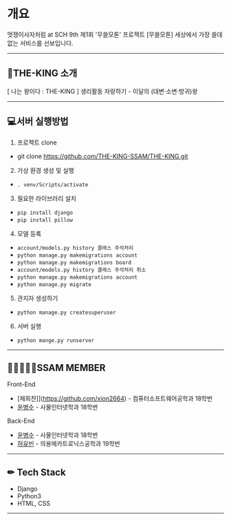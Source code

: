 # 개요

멋쟁이사자처럼 at SCH 9th 제1회 '무쓸모톤' 프로젝트
[무쓸모톤] 세상에서 가장 쓸데없는 서비스를 선보입니다.

---

## 🤴THE-KING 소개
[ 나는 왕이다 : THE-KING ]
생리활동 자랑하기 - 이달의 (대변·소변·방귀)왕

---

## 💻서버 실행방법
1. 프로젝트 clone
- git clone https://github.com/THE-KING-SSAM/THE-KING.git
2. 가상 환경 생성 및 실행
- `. venv/Scripts/activate`
3. 필요한 라이브러리 설치
- `pip install django`
- `pip install pillow`
4. 모델 등록
- `account/models.py history 클래스 주석처리`
- `python manage.py makemigrations account`
- `python manage.py makemigrations board`
- `account/models.py history 클래스 주석처리 취소`
- `python manage.py makemigrations account`
- `python manage.py migrate`
5. 관지자 생성하기
- `python manage.py createsuperuser`
6. 서버 실행
- `python mange.py runserver`


---

## 👨‍👨‍👨‍👧‍👧SSAM MEMBER
Front-End
- [채희찬]](https://github.com/xion2664) - 컴퓨터소프트웨어공학과 18학번
- [윤병수](https://github.com/kiteB) - 사물인터넷학과 18학번

Back-End
- [윤병수](https://github.com/kiteB) - 사물인터넷학과 18학번
- [허유빈](https://github.com/xuubxxn) - 의용메카트로닉스공학과 19학번 

---

## ✏ Tech Stack
- Django
- Python3
- HTML, CSS

---

